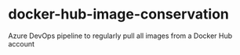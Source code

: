 # docker-hub-image-conservation
Azure DevOps pipeline to regularly pull all images from a Docker Hub account
